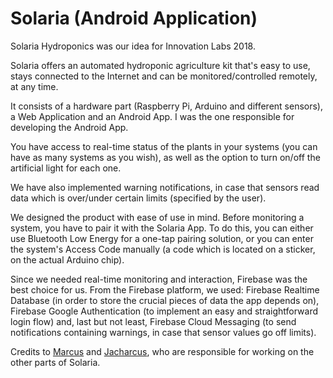 # Solaria (Android Application)
Solaria Hydroponics was our idea for Innovation Labs 2018.

Solaria offers an automated hydroponic agriculture kit that's easy to use, stays connected to the Internet and can be monitored/controlled remotely, at any time.

It consists of a hardware part (Raspberry Pi, Arduino and different sensors), a Web Application and an Android App. I was the one responsible for developing the Android App.

You have access to real-time status of the plants in your systems (you can have as many systems as you wish), as well as the option to turn on/off the artificial light for each one.

We have also implemented warning notifications, in case that sensors read data which is over/under certain limits (specified by the user).

We designed the product with ease of use in mind. Before monitoring a system, you have to pair it with the Solaria App. To do this, you can either use Bluetooth Low Energy for a one-tap pairing solution, or you can enter the system's Access Code manually (a code which is located on a sticker, on the actual Arduino chip).

Since we needed real-time monitoring and interaction, Firebase was the best choice for us. From the Firebase platform, we used: Firebase Realtime Database (in order to store the crucial pieces of data the app depends on), Firebase Google Authentication (to implement an easy and straightforward login flow) and, last but not least, Firebase Cloud Messaging (to send notifications containing warnings, in case that sensor values go off limits).

Credits to [Marcus](https://github.com/MarcusGitAccount) and [Jacharcus](https://github.com/Jacharcus), who are responsible for working on the other parts of Solaria.
